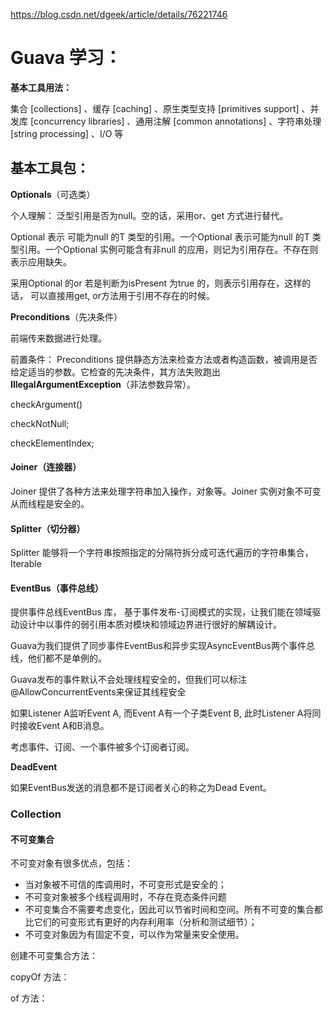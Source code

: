 https://blog.csdn.net/dgeek/article/details/76221746

# Guava 学习：

**基本工具用法：**

集合 [collections] 、缓存 [caching] 、原生类型支持 [primitives support] 、并发库 [concurrency libraries] 、通用注解 [common annotations] 、字符串处理 [string processing] 、I/O 等

## 基本工具包：

**Optionals**（可选类）

个人理解： 泛型引用是否为null。空的话，采用or、get 方式进行替代。

Optional 表示 可能为null 的T 类型的引用。一个Optional 表示可能为null 的T 类型引用。一个Optional 实例可能含有非null 的应用，则记为引用存在。不存在则表示应用缺失。

采用Optional 的or 若是判断为isPresent 为true 的，则表示引用存在，这样的话， 可以直接用get, or方法用于引用不存在的时候。

**Preconditions**（先决条件）

前端传来数据进行处理。

前置条件： Preconditions 提供静态方法来检查方法或者构造函数，被调用是否给定适当的参数。它检查的先决条件，其方法失败跑出**IllegalArgumentException**（非法参数异常）。

checkArgument()

checkNotNull;

checkElementIndex;

#### Joiner（连接器）

Joiner 提供了各种方法来处理字符串加入操作，对象等。Joiner 实例对象不可变从而线程是安全的。

#### Splitter（切分器）

Splitter 能够将一个字符串按照指定的分隔符拆分成可迭代遍历的字符串集合，Iterable

#### EventBus（事件总线）

提供事件总线EventBus 库， 基于事件发布-订阅模式的实现，让我们能在领域驱动设计中以事件的弱引用本质对模块和领域边界进行很好的解耦设计。

Guava为我们提供了同步事件EventBus和异步实现AsyncEventBus两个事件总线，他们都不是单例的。

Guava发布的事件默认不会处理线程安全的，但我们可以标注@AllowConcurrentEvents来保证其线程安全

如果Listener A监听Event A, 而Event A有一个子类Event B, 此时Listener A将同时接收Event A和B消息。

考虑事件、订阅、一个事件被多个订阅者订阅。

**DeadEvent**

如果EventBus发送的消息都不是订阅者关心的称之为Dead Event。

### Collection

#### 不可变集合

不可变对象有很多优点，包括：

- 当对象被不可信的库调用时，不可变形式是安全的；
- 不可变对象被多个线程调用时，不存在竞态条件问题
- 不可变集合不需要考虑变化，因此可以节省时间和空间。所有不可变的集合都比它们的可变形式有更好的内存利用率（分析和测试细节）；
- 不可变对象因为有固定不变，可以作为常量来安全使用。

创建不可变集合方法：

copyOf 方法：

of 方法：



